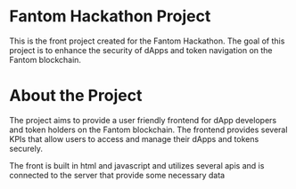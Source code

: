 # Fantom Hackathon Project
This is the front project created for the Fantom Hackathon. The goal of this project is to enhance the security of dApps and token navigation on the Fantom blockchain.

# About the Project
The project aims to provide a user friendly frontend for dApp developers and token holders on the Fantom blockchain. The frontend provides several KPIs that allow users to access and manage their dApps and tokens securely.

The front is built in html and javascript and utilizes several apis and is connected to the server that provide some necessary data
